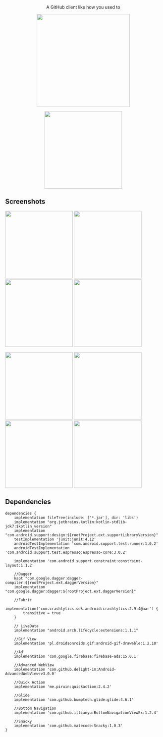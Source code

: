 <p align="center">A GitHub client like how you used to</p>
<p align="center"><a href="https://play.google.com/store/apps/details?id=mustafaozhan.github.com.githubclient"><img src="https://play.google.com/intl/en_us/badges/images/generic/en_badge_web_generic.png" width="300px"></a></p>
<p align="center"><a href="https://play.google.com/store/apps/details?id=mustafaozhan.github.com.githubclient"><img src="https://www.androidpolice.com/wp-content/uploads/2016/03/nexus2cee_apkm2.gif" width="250px"></a></p>


## Screenshots


<img src="https://s19.postimg.cc/wyexs7ff7/image.png" width="218px"/> <img src="https://s19.postimg.cc/3w0npe0v7/image.png" width="218px"/> <img src="https://s19.postimg.cc/h06823g2b/image.png" width="218px"/> <img src="https://s19.postimg.cc/qkpuoyxoj/image.png" width="218px"/>

<img src="https://s19.postimg.cc/vw4r9oc1f/image.png" width="218px"/> <img src="https://s19.postimg.cc/60l0qhxcz/image.png" width="218px"/> <img src="https://s19.postimg.cc/72v791nw3/image.png" width="218px"/> <img src="https://s19.postimg.cc/borbhcrer/image.png" width="218px"/>

## Dependencies
```
dependencies {
    implementation fileTree(include: ['*.jar'], dir: 'libs')
    implementation "org.jetbrains.kotlin:kotlin-stdlib-jdk7:$kotlin_version"
    implementation "com.android.support:design:${rootProject.ext.supportLibraryVersion}"
    testImplementation 'junit:junit:4.12'
    androidTestImplementation 'com.android.support.test:runner:1.0.2'
    androidTestImplementation 'com.android.support.test.espresso:espresso-core:3.0.2'

    implementation 'com.android.support.constraint:constraint-layout:1.1.2'

    //Dagger
    kapt "com.google.dagger:dagger-compiler:${rootProject.ext.daggerVersion}"
    implementation "com.google.dagger:dagger:${rootProject.ext.daggerVersion}"

    //Fabric
    implementation('com.crashlytics.sdk.android:crashlytics:2.9.4@aar') {
        transitive = true
    }

    // LiveData
    implementation "android.arch.lifecycle:extensions:1.1.1"

    //Gif View
    implementation 'pl.droidsonroids.gif:android-gif-drawable:1.2.10'

    //Ad
    implementation 'com.google.firebase:firebase-ads:15.0.1'

    //Advanced WebView
    implementation 'com.github.delight-im:Android-AdvancedWebView:v3.0.0'

    //Quick Action
    implementation 'me.piruin:quickaction:2.4.2'

    //Glide
    implementation 'com.github.bumptech.glide:glide:4.6.1'

    //Bottom Navigation
    implementation 'com.github.ittianyu:BottomNavigationViewEx:1.2.4'

    //Snacky
    implementation 'com.github.matecode:Snacky:1.0.3'
}
```
